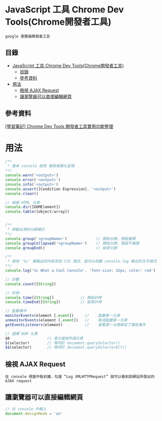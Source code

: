 # JavaScript 工具 Chrome Dev Tools(Chrome開發者工具)

```
google 瀏覽器開發者工具
```

## 目錄

- [JavaScript 工具 Chrome Dev Tools(Chrome開發者工具)](#javascript-工具-chrome-dev-toolschrome開發者工具)
	- [目錄](#目錄)
	- [參考資料](#參考資料)
- [用法](#用法)
	- [檢視 AJAX Request](#檢視-ajax-request)
	- [讓瀏覽器可以直接編輯網頁](#讓瀏覽器可以直接編輯網頁)

## 參考資料

[[學習筆記] Chrome Dev Tools 開發者工具實用功能整理](https://pjchender.blogspot.com/2017/06/chrome-dev-tools.html)

# 用法

```JavaScript
/**
 * 基本 console 使用 幫助視覺化呈現
**/
console.warn('<output>')
console.error('<output>')
console.info('<output>')
console.assert([Condition Expression], '<output>')
console.clear()

// 檢視 HTML 元素
console.dir([DOMElement])
console.table([object/array])


/**
 * 將輸出資料分群顯示
**/
console.group('<groupName>')             // 開始分群，預設展開
console.groupCollapsed('<groupName>')    // 開始分群，預設不展開
console.groupEnd()                       // 結束分群

/**
 * 使用 '%c' 幫輸出的內容添加 CSS 樣式，就可以改變 console.log 輸出的文字樣式
**/
console.log('%c What a Cool Console', 'font-size: 32px; color: red')

// 計數
console.count([String])

// 計時
console.time([String])            // 開始計時
console.timeEnd([String])         // 結束計時

// 監聽事件
monitorEvents(element [,event])     //    監聽某一元素
unmonitorEvents(element [,event])   //    取消監聽某一元素
getEventListeners(element)          //    查看某一元素綁定了哪些事件

// 選擇 DOM 元素
$0                 // 表示當前所選元素
$(selector)        // 等同於 document.querySelector()
$$(selector)       // 等同於 document.querySelectorAll()
```

## 檢視 AJAX Request

```
在 console 視窗中點右鍵，勾選 “Log XMLHTTPRequest” 就可以看到該網站所發出的 AJAX request
```

## 讓瀏覽器可以直接編輯網頁

```JavaScript
// 在 console 中輸入
document.designMode = 'on'
```